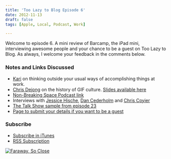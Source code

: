 ```yaml
---
title: 'Too Lazy to Blog Episode 6'
date: 2012-11-13
draft: false
tags: [Apple, Local, Podcast, Work]

---
```


Welcome to episode 6. A mini review of Barcamp, the iPad mini, interviewing awesome people and your chance to be a guest on Too Lazy to Blog. As always, I welcome your feedback in the comments below.

### Notes and Links Discussed

*   [Kari](https://twitter.com/kayayarai) on thinking outside your usual ways of accomplishing things at work.
*   [Chris Dejong](https://twitter.com/dejong) on the history of GIF culture. [Slides available here](https://twitter.com/dejong/status/265563622003052546)
*   [Non-Breaking Space Podcast link](http://nonbreakingspace.tv)
*   Interviews with [Jessice Hische](http://twitter.com/jessicahische), [Dan Cederholm](http://twitter.com/simplebits) and [Chris Coyier](http://twitter.com/chriscoyier)
*   [The Talk Show sample from episode 23](http://www.muleradio.net/thetalkshow/23/)
*   [Page to submit your details if you want to be a guest](https://chrisenns.com/the-podcast/be-a-guest/)

### Subscribe

*   [Subscribe in iTunes](http://phobos.apple.com/WebObjects/MZStore.woa/wa/viewPodcast?id=563304315)
*   [RSS Subscription](https://chrisenns.com/feed/podcast/)

[![Faraway, So Close](http://r.mzstatic.com/images/web/linkmaker/badge_itunes-lrg.gif)](http://target.georiot.com/Proxy.ashx?grid=9646&id=6PFrOqNV4B8&offerid=162397&type=3&subid=0&tmpid=3664&RD_PARM1=https%253A%252F%252Fitunes.apple.com%252Fca%252Fpodcast%252Ffaraway-so-close%252Fid563304315%253Fmt%253D2%2526uo%253D4%2526partnerId%253D30)